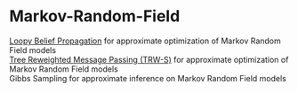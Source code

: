 # Markov-Random-Field
[Loopy Belief Propagation](https://github.com/hpcanalytics/Markov-Random-Field/tree/algorithm.loopy-belief-propagation) for approximate optimization of Markov Random Field models  
[Tree Reweighted Message Passing (TRW-S)](https://github.com/hpcanalytics/Markov-Random-Field/tree/algorithm.trw-s) for approximate optimization of Markov Random Field models  
Gibbs Sampling for approximate inference on Markov Random Field models  

